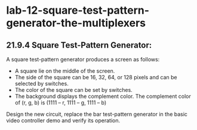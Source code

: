 # lab-12-square-test-pattern-generator-the-multiplexers
## 21.9.4 Square Test-Pattern Generator:

A square test-pattern generator produces a screen as follows:
- A square lie on the middle of the screen.
- The side of the square can be 16, 32, 64, or 128 pixels and can be selected by switches.
- The color of the square can be set by switches.
- The background displays the complement color. The complement color of (r, g, b) is (1111 – r, 1111 – g, 1111 – b)

Design the new circuit, replace the bar test-pattern generator in the basic video controller demo and verify its operation.
